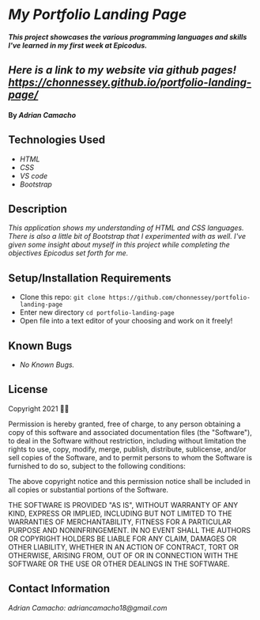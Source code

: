 
# _My Portfolio Landing Page_

#### _This project showcases the various programming languages and skills I've learned in my first week at Epicodus._

## _Here is a link to my website via github pages! https://chonnessey.github.io/portfolio-landing-page/_

#### By _**Adrian Camacho**_

## Technologies Used

* _HTML_
* _CSS_
* _VS code_
* _Bootstrap_

## Description

_This application shows my understanding of HTML and CSS languages. There is also a little bit of Bootstrap that I experimented with as well. I've given some insight about myself in this project while completing the objectives Epicodus set forth for me._

## Setup/Installation Requirements

* Clone this repo: `git clone https://github.com/chonnessey/portfolio-landing-page`
* Enter new directory `cd portfolio-landing-page`
* Open file into a text editor of your choosing and work on it freely!


## Known Bugs

* _No Known Bugs._

## License

Copyright 2021 <Adrian Camacho> :guardsman:

Permission is hereby granted, free of charge, to any person obtaining a copy of this software and associated documentation files (the "Software"), to deal in the Software without restriction, including without limitation the rights to use, copy, modify, merge, publish, distribute, sublicense, and/or sell copies of the Software, and to permit persons to whom the Software is furnished to do so, subject to the following conditions:

The above copyright notice and this permission notice shall be included in all copies or substantial portions of the Software.

THE SOFTWARE IS PROVIDED "AS IS", WITHOUT WARRANTY OF ANY KIND, EXPRESS OR IMPLIED, INCLUDING BUT NOT LIMITED TO THE WARRANTIES OF MERCHANTABILITY, FITNESS FOR A PARTICULAR PURPOSE AND NONINFRINGEMENT. IN NO EVENT SHALL THE AUTHORS OR COPYRIGHT HOLDERS BE LIABLE FOR ANY CLAIM, DAMAGES OR OTHER LIABILITY, WHETHER IN AN ACTION OF CONTRACT, TORT OR OTHERWISE, ARISING FROM, OUT OF OR IN CONNECTION WITH THE SOFTWARE OR THE USE OR OTHER DEALINGS IN THE SOFTWARE.

## Contact Information

_Adrian Camacho: adriancamacho18@gmail.com_